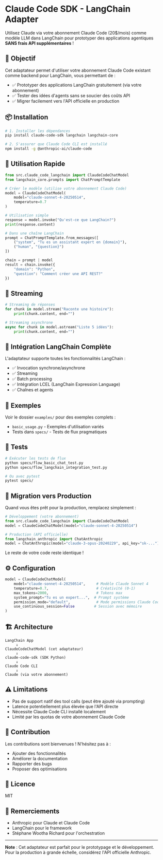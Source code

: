 # Claude Code SDK - LangChain Adapter

Utilisez Claude via votre abonnement Claude Code (20$/mois) comme modèle LLM dans LangChain pour prototyper des applications agentiques **SANS frais API supplémentaires** !

## 🎯 Objectif

Cet adaptateur permet d'utiliser votre abonnement Claude Code existant comme backend pour LangChain, vous permettant de :
- ✅ Prototyper des applications LangChain gratuitement (via votre abonnement)
- ✅ Tester des idées d'agents sans se soucier des coûts API
- ✅ Migrer facilement vers l'API officielle en production

## 📦 Installation

```bash
# 1. Installer les dépendances
pip install claude-code-sdk langchain langchain-core

# 2. S'assurer que Claude Code CLI est installé
npm install -g @anthropic-ai/claude-code
```

## 🚀 Utilisation Rapide

```python
from src.claude_code_langchain import ClaudeCodeChatModel
from langchain_core.prompts import ChatPromptTemplate

# Créer le modèle (utilise votre abonnement Claude Code)
model = ClaudeCodeChatModel(
    model="claude-sonnet-4-20250514",
    temperature=0.7
)

# Utilisation simple
response = model.invoke("Qu'est-ce que LangChain?")
print(response.content)

# Dans une chaîne LangChain
prompt = ChatPromptTemplate.from_messages([
    ("system", "Tu es un assistant expert en {domain}"),
    ("human", "{question}")
])

chain = prompt | model
result = chain.invoke({
    "domain": "Python",
    "question": "Comment créer une API REST?"
})
```

## 🔄 Streaming

```python
# Streaming de réponses
for chunk in model.stream("Raconte une histoire"):
    print(chunk.content, end="")

# Streaming asynchrone
async for chunk in model.astream("Liste 5 idées"):
    print(chunk.content, end="")
```

## 🔗 Intégration LangChain Complète

L'adaptateur supporte toutes les fonctionnalités LangChain :
- ✅ Invocation synchrone/asynchrone
- ✅ Streaming
- ✅ Batch processing
- ✅ Intégration LCEL (LangChain Expression Language)
- ✅ Chaînes et agents

## 📝 Exemples

Voir le dossier `examples/` pour des exemples complets :
- `basic_usage.py` - Exemples d'utilisation variés
- Tests dans `specs/` - Tests de flux pragmatiques

## 🧪 Tests

```bash
# Exécuter les tests de flux
python specs/flow_basic_chat_test.py
python specs/flow_langchain_integration_test.py

# Ou avec pytest
pytest specs/
```

## 🔄 Migration vers Production

Quand vous êtes prêt pour la production, remplacez simplement :

```python
# Développement (votre abonnement)
from src.claude_code_langchain import ClaudeCodeChatModel
model = ClaudeCodeChatModel(model="claude-sonnet-4-20250514")

# Production (API officielle)
from langchain_anthropic import ChatAnthropic
model = ChatAnthropic(model="claude-3-opus-20240229", api_key="sk-...")
```

Le reste de votre code reste identique !

## ⚙️ Configuration

```python
model = ClaudeCodeChatModel(
    model="claude-sonnet-4-20250514",     # Modèle Claude Sonnet 4
    temperature=0.7,                      # Créativité (0-1)
    max_tokens=2000,                      # Tokens max
    system_prompt="Tu es un expert...",  # Prompt système
    permission_mode="default",            # Mode permissions Claude Code
    use_continuous_session=False         # Session avec mémoire
)
```

## 🏗️ Architecture

```
LangChain App
     ↓
ClaudeCodeChatModel (cet adaptateur)
     ↓
claude-code-sdk (SDK Python)
     ↓
Claude Code CLI
     ↓
Claude (via votre abonnement)
```

## ⚠️ Limitations

- Pas de support natif des tool calls (peut être ajouté via prompting)
- Latence potentiellement plus élevée que l'API directe
- Nécessite Claude Code CLI installé localement
- Limité par les quotas de votre abonnement Claude Code

## 🤝 Contribution

Les contributions sont bienvenues ! N'hésitez pas à :
- Ajouter des fonctionnalités
- Améliorer la documentation
- Rapporter des bugs
- Proposer des optimisations

## 📄 Licence

MIT

## 🙏 Remerciements

- Anthropic pour Claude et Claude Code
- LangChain pour le framework
- Stéphane Wootha Richard pour l'orchestration

---

**Note** : Cet adaptateur est parfait pour le prototypage et le développement. Pour la production à grande échelle, considérez l'API officielle Anthropic.